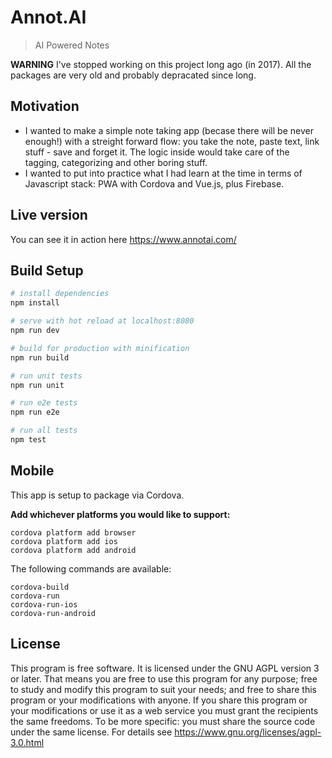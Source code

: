 # Annot.AI

> AI Powered Notes

**WARNING**
I've stopped working on this project long ago (in 2017). All the packages are very old and probably depracated since long.

## Motivation

* I wanted to make a simple note taking app (becase there will be never enough!) with a streight forward flow: you take the note, paste text, link stuff - save and forget it. The logic inside would take care of the tagging, categorizing and other boring stuff.
* I wanted to put into practice what I had learn at the time in terms of Javascript stack: PWA with Cordova and Vue.js, plus Firebase.

## Live version

You can see it in action here https://www.annotai.com/

## Build Setup

``` bash
# install dependencies
npm install

# serve with hot reload at localhost:8080
npm run dev

# build for production with minification
npm run build

# run unit tests
npm run unit

# run e2e tests
npm run e2e

# run all tests
npm test
```

## Mobile

This app is setup to package via Cordova.

**Add whichever platforms you would like to support:**

```
cordova platform add browser
cordova platform add ios
cordova platform add android
```

The following commands are available:

```
cordova-build
cordova-run
cordova-run-ios
cordova-run-android
```

## License
This program is free software.
It is licensed under the GNU AGPL version 3 or later.
That means you are free to use this program for any purpose;
free to study and modify this program to suit your needs;
and free to share this program or your modifications with anyone.
If you share this program or your modifications
or use it as a web service
you must grant the recipients the same freedoms.
To be more specific: you must share the source code under the same license.
For details see https://www.gnu.org/licenses/agpl-3.0.html
